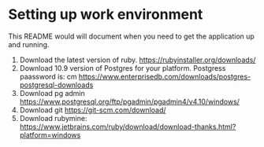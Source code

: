 # Setting up work environment

This README would will document when you need to get the application up and running.

1.    Download the latest version of ruby. https://rubyinstaller.org/downloads/
2.    Download 10.9 version of Postgres for your platform. Postgress paassword is: cm
      https://www.enterprisedb.com/downloads/postgres-postgresql-downloads
3.    Download pg admin https://www.postgresql.org/ftp/pgadmin/pgadmin4/v4.10/windows/
4.    Download git https://git-scm.com/download/
5.    Download rubymine: https://www.jetbrains.com/ruby/download/download-thanks.html?platform=windows
